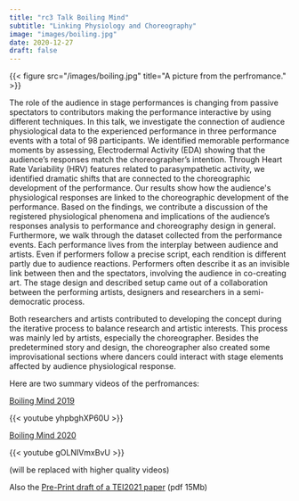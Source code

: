 ```yaml
---
title: "rc3 Talk Boiling Mind"
subtitle: "Linking Physiology and Choreography"
image: "images/boiling.jpg"
date: 2020-12-27
draft: false
---
```


{{< figure src="/images/boiling.jpg" title="A picture from the perfromance." >}}

The role of the audience in stage performances is changing from passive spectators to contributors making the performance interactive by using different techniques. In this talk, we investigate the connection of audience physiological data to the experienced performance in three performance events with a total of 98 participants. We identified memorable performance moments by assessing, Electrodermal Activity (EDA) showing that the audience’s responses match the choreographer’s intention. Through Heart Rate Variability (HRV) features related to parasympathetic activity, we identified dramatic shifts that are connected to the choreographic development of the performance. Our results show how the audience's physiological responses are linked to the choreographic development of the performance. Based on the findings, we contribute a discussion of the registered physiological phenomena and implications of the audience’s responses analysis to performance and choreography design in general. Furthermore, we walk through the dataset collected from the performance events.
Each performance lives from the interplay between audience and artists. Even if performers follow a precise script, each rendition is different partly due to audience reactions. Performers often describe it as an invisible link between then and the spectators, involving the audience in co-creating art.
The stage design and described setup came out of a collaboration between the performing artists, designers and researchers in a semi-democratic process.

Both researchers and artists contributed to developing the concept during the iterative process to balance research and artistic interests. This process was mainly led by artists, especially the choreographer. Besides the predetermined story and design, the choreographer also created some improvisational sections where dancers could interact with stage elements affected by audience physiological response.

Here are two summary videos of the perfromances:

[Boiling Mind 2019](https://www.youtube.com/watch?v=yhpbghXP60U)

{{< youtube yhpbghXP60U >}}

[Boiling Mind 2020](https://www.youtube.com/watch?v=gOLNIVmxBvU)

{{< youtube gOLNIVmxBvU >}}

(will be replaced with higher quality videos)

Also the [Pre-Print draft of a TEI2021 paper](http://kaikunze.de/papers/pdf/sugawa2021boiling.pdf) (pdf 15Mb)


